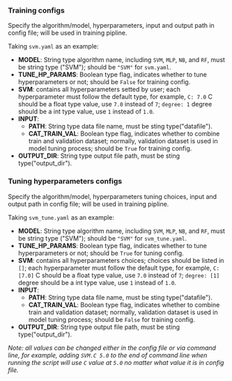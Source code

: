 ### Training configs
Specify the algorithm/model, hyperparameters, input and output path in config file; will be used in training pipline.

Taking `svm.yaml` as an example:
- **MODEL**: String type algorithm name, including `SVM`, `MLP`, `NB`, and `RF`, must be string type ("SVM"); should be `"SVM"` for  `svm.yaml`.
- **TUNE_HP_PARAMS**: Boolean type flag, indicates whether to tune hyperparameters or not; should be `False` for training config.
- **SVM**: contains all hyperparameters setted by user; each hyperparameter must follow the default type, for example, `C: 7.0` C should be a float type value, use `7.0` instead of `7`; `degree: 1` degree should be a int type value, use `1` instead of `1.0`.
- **INPUT**:
    - **PATH**: String type data file name, must be sting type("datafile").
    - **CAT_TRAIN_VAL**: Boolean type flag, indicates whether to combine train and validation dataset; normally, validation dataset is used in model tuning process; should be `True` for training config.
- **OUTPUT_DIR**: String type output file path, must be sting type("output_dir").


### Tuning hyperparameters configs
Specify the algorithm/model, hyperparameters tuning choices, input and output path in config file; will be used in training pipline.

Taking `svm_tune.yaml` as an example:
- **MODEL**: String type algorithm name, including `SVM`, `MLP`, `NB`, and `RF`, must be string type ("SVM"); should be `"SVM"` for  `svm_tune.yaml`.
- **TUNE_HP_PARAMS**: Boolean type flag, indicates whether to tune hyperparameters or not; should be `True` for tuning config.
- **SVM**: contains all hyperparameters choices; choices should be listed in `[]`; each hyperparameter must follow the default type, for example, `C: [7.0]` C should be a float type value, use `7.0` instead of `7`; `degree: [1]` degree should be a int type value, use `1` instead of `1.0`.
- **INPUT**:
    - **PATH**: String type data file name, must be sting type("datafile").
    - **CAT_TRAIN_VAL**: Boolean type flag, indicates whether to combine train and validation dataset; normally, validation dataset is used in model tuning process; should be `False` for training config.
- **OUTPUT_DIR**: String type output file path, must be sting type("output_dir").


*Note: all values can be changed either in the config file or via command line, for example, adding `SVM.C 5.0` to the end of command line when running the script will use `C` value at `5.0` no matter what value it is in config file.* 